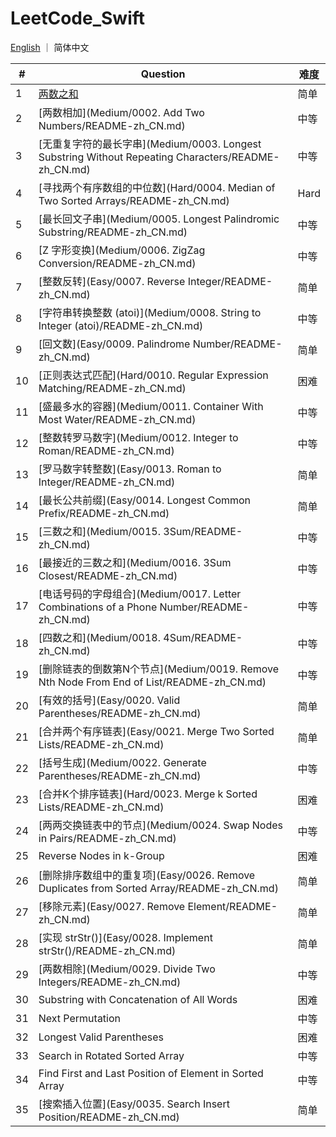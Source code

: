 # LeetCode_Swift

[English](README.md) ｜ 简体中文

| #    | Question                                                     | 难度 |
| ---- | ------------------------------------------------------------ | ---- |
| 1    | [两数之和](Easy/0001.two-sum/README-zh_CN.md)               | 简单 |
| 2    | [两数相加](Medium/0002. Add Two Numbers/README-zh_CN.md)     | 中等 |
| 3    | [无重复字符的最长字串](Medium/0003. Longest Substring Without Repeating Characters/README-zh_CN.md) | 中等 |
| 4    | [寻找两个有序数组的中位数](Hard/0004. Median of Two Sorted Arrays/README-zh_CN.md) | Hard |
| 5    | [最长回文子串](Medium/0005. Longest Palindromic Substring/README-zh_CN.md) | 中等 |
| 6    | [Z 字形变换](Medium/0006. ZigZag Conversion/README-zh_CN.md) | 中等 |
| 7    | [整数反转](Easy/0007. Reverse Integer/README-zh_CN.md)       | 简单 |
| 8    | [字符串转换整数 (atoi)](Medium/0008. String to Integer (atoi)/README-zh_CN.md) | 中等 |
| 9    | [回文数](Easy/0009. Palindrome Number/README-zh_CN.md)       | 简单 |
| 10   | [正则表达式匹配](Hard/0010. Regular Expression Matching/README-zh_CN.md) | 困难 |
| 11   | [盛最多水的容器](Medium/0011. Container With Most Water/README-zh_CN.md) | 中等 |
| 12   | [整数转罗马数字](Medium/0012. Integer to Roman/README-zh_CN.md) | 中等 |
| 13   | [罗马数字转整数](Easy/0013. Roman to Integer/README-zh_CN.md) | 简单 |
| 14   | [最长公共前缀](Easy/0014. Longest Common Prefix/README-zh_CN.md) | 简单 |
| 15   | [三数之和](Medium/0015. 3Sum/README-zh_CN.md)                | 中等 |
| 16   | [最接近的三数之和](Medium/0016. 3Sum Closest/README-zh_CN.md) | 中等 |
| 17   | [电话号码的字母组合](Medium/0017. Letter Combinations of a Phone Number/README-zh_CN.md) | 中等 |
| 18   | [四数之和](Medium/0018. 4Sum/README-zh_CN.md)                | 中等 |
| 19   | [删除链表的倒数第N个节点](Medium/0019. Remove Nth Node From End of List/README-zh_CN.md) | 中等 |
| 20   | [有效的括号](Easy/0020. Valid Parentheses/README-zh_CN.md)   | 简单 |
| 21   | [合并两个有序链表](Easy/0021. Merge Two Sorted Lists/README-zh_CN.md) | 简单 |
| 22   | [括号生成](Medium/0022. Generate Parentheses/README-zh_CN.md) | 中等 |
| 23   | [合并K个排序链表](Hard/0023. Merge k Sorted Lists/README-zh_CN.md) | 困难 |
| 24   | [两两交换链表中的节点](Medium/0024. Swap Nodes in Pairs/README-zh_CN.md) | 中等 |
| 25   | Reverse Nodes in k-Group                                     | 困难 |
| 26   | [删除排序数组中的重复项](Easy/0026. Remove Duplicates from Sorted Array/README-zh_CN.md) | 简单 |
| 27   | [移除元素](Easy/0027. Remove Element/README-zh_CN.md)        | 简单 |
| 28   | [实现 strStr()](Easy/0028. Implement strStr()/README-zh_CN.md) | 简单 |
| 29   | [两数相除](Medium/0029. Divide Two Integers/README-zh_CN.md) | 中等 |
| 30   | Substring with Concatenation of All Words                    | 困难 |
| 31   | Next Permutation                                             | 中等 |
| 32   | Longest Valid Parentheses                                    | 困难 |
| 33   | Search in Rotated Sorted Array                               | 中等 |
| 34   | Find First and Last Position of Element in Sorted Array      | 中等 |
| 35   | [搜索插入位置](Easy/0035. Search Insert Position/README-zh_CN.md) | 简单 |

